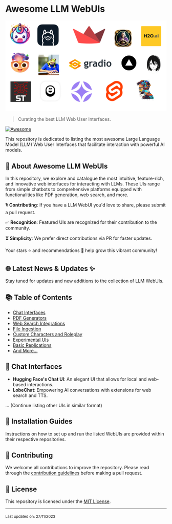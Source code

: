 # Awesome LLM WebUIs

![LLM GUI](<Assets/Awesome GUI LLM.png>)

> Curating the best LLM Web User Interfaces.

[![Awesome](https://awesome.re/badge.svg)](https://awesome.re)

This repository is dedicated to listing the most awesome Large Language Model (LLM) Web User Interfaces that facilitate interaction with powerful AI models.

## 🚀 About Awesome LLM WebUIs

In this repository, we explore and catalogue the most intuitive, feature-rich, and innovative web interfaces for interacting with LLMs. These UIs range from simple chatbots to comprehensive platforms equipped with functionalities like PDF generation, web search, and more.

🎙️ **Contributing**: If you have a LLM WebUI you'd love to share, please submit a pull request.

✅ **Recognition**: Featured UIs are recognized for their contribution to the community.

⏳ **Simplicity**: We prefer direct contributions via PR for faster updates.

Your stars ⭐ and recommendations 🫶 help grow this vibrant community!

## 🌐 Latest News & Updates ✨

Stay tuned for updates and new additions to the collection of LLM WebUIs.

## 📚 Table of Contents

- [Chat Interfaces](#chat-interfaces)
- [PDF Generators](#pdf-generators)
- [Web Search Integrations](#web-search-integrations)
- [File Ingestion](#file-ingestion)
- [Custom Characters and Roleplay](#custom-characters-and-roleplay)
- [Experimental UIs](#experimental-uis)
- [Basic Replications](#basic-replications)
- [And More...](#and-more)

## 📝 Chat Interfaces

- **Hugging Face's Chat UI**: An elegant UI that allows for local and web-based interactions.
- **LobeChat**: Empowering AI conversations with extensions for web search and TTS.

... (Continue listing other UIs in similar format)

## 📎 Installation Guides

Instructions on how to set up and run the listed WebUIs are provided within their respective repositories.

## 🤝 Contributing

We welcome all contributions to improve the repository. Please read through the [contribution guidelines](CONTRIBUTING.md) before making a pull request.

## 📜 License

This repository is licensed under the [MIT License](LICENSE).

---

<small>Last updated on: 27/11/2023</small>
